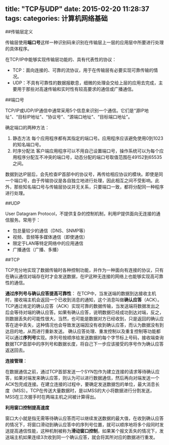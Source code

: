 title: "TCP与UDP"
date: 2015-02-20 11:28:37
tags:
categories: 计算机网络基础
---

##传输层定义

传输层使用**端口号**这样一种识别码来识别在传输层上一层的应用层中所要进行处理的具体程序。

在TCP/IP中能够实现传输层功能的、具有代表性的协议：
- TCP：面向连接的、可靠的流协议，用于在传输层有必要实现可靠传输的情况。
- UDP：不具有可靠性的数据报歇息，细微的处理会交给上层的应用去完成，主要用于那些对高速传输和实时性有较高要求的通信或广播通信。

##端口号

TCP/IP或UDP/IP通信中通常采用5个信息来识别一个通信。它们是“源IP地址”、“目标IP地址”、“协议号”、“源端口地址”、“目标端口地址”。

确定端口的两种方法：
1. 静态方法
每个应用程序都有其指定的端口号。应用程序应该避免使用0到1023的知名端口号。
2. 时序分配法
客户端应用程序可以不用自己设置端口号，操作系统可以为每个应用程序分配互不冲突的端口号，动态分配的端口号取值范围在49152到65535之间。

数据到达IP层后，会先检查IP首部中的协议号，再传给相应协议的模块。即使是同一个端口号，由于传输协议是各自独立地进行处理，因此相互之间不受影响。此外，那些知名端口号与传输层协议并无关系，只要端口一致，都将分配同一种程序进行处理。

<!-- more -->

##UDP

User Datagram Protocol，不提供复杂的控制机制，利用IP提供面向无连接的通信服务。常用于：
- 包总量较少的通信（DNS、SNMP等）
- 视频、音频等多媒体通信（即使通信）
- 限定于LAN等特定网络中的应用通信
- 广播通信（广播、多播）

##TCP

TCP充分地实现了数据传输时各种控制功能，并作为一种面向有连接的协议，只有在确认通信对端存在时才会发送数据，在IP这种无连接的网络上也能够实现高可靠性的通信。

**通过序列号与确认应答提高可靠性**：
在TCP中，当发送端的数据到达接收主机时，接收端主机会返回一个已收到消息的通知，这个消息叫做**确认应答**（ACK）。TCP通过肯定的确认应答（ACK）实现可靠的数据传输，当发送端将数据发出之后会等待对端的确认应答。如果有确认应答，说明数据已经成功到达对端，反之，则数据丢失的可能性很大。当然，也可能是数据对方已经收到，只是返回的确认应答在途中丢失，这种情况也会导致发送端因没有收到确认应答，而认为数据没有到达目的地，从而进行重新发送。
确认应答处理、重发控制以及重复控制等功能都可以通过**序列号**实现。序列号按顺序给发送数据的每个字节标上号码，接收端查询数据TCP首部中的序列号和数据长度，将自己下一步应该接受的序号作为确认应答返送回去。

**连接管理**：

在数据通信之前，通过TCP首部发送一个SYN包作为建立连接的请求等待确认应答，如果对端发来确认应答，则认为可以进行数据通信，然后再向对端发送一个ACK包完成连接。在建立连接的过程中，要确定发送数据包的单位，最大消息长度（MSS）。TCP在传送大量数据时，是以MSS的大小将数据进行分割发送，MSS在三次握手时在两端主机之间被计算得出。

**利用窗口控制提高速度**

窗口大小就是指无需等待确认应答而可以继续发送数据的最大值，在收到确认应答的情况下，将窗口滑动到确认应答中的序列号位置，就可以顺序地将多个段同时发送提高通信性能，这种机制被称为**滑动窗口控制**，如果某个报文丢失的情况下，发送端主机如果连续3次收到同一个确认应答，就会将其所对应的数据进行重发。
